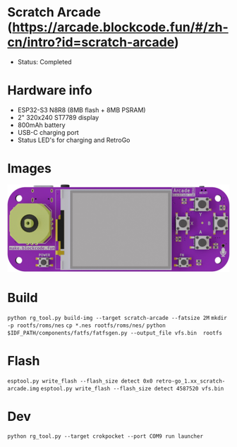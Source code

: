 # Scratch Arcade (https://arcade.blockcode.fun/#/zh-cn/intro?id=scratch-arcade)
- Status: Completed

# Hardware info
- ESP32-S3 N8R8 (8MB flash + 8MB PSRAM)
- 2" 320x240 ST7789 display
- 800mAh battery
- USB-C charging port
- Status LED's for charging and RetroGo

# Images
![device.jpg](device.jpg)

# Build
`python rg_tool.py build-img --target scratch-arcade --fatsize 2M`
`mkdir -p rootfs/roms/nes`
`cp *.nes rootfs/roms/nes/`
`python $IDF_PATH/components/fatfs/fatfsgen.py --output_file vfs.bin  rootfs`

# Flash
`esptool.py write_flash --flash_size detect 0x0 retro-go_1.xx_scratch-arcade.img`
`esptool.py write_flash --flash_size detect 4587520 vfs.bin`

# Dev
`python rg_tool.py --target crokpocket --port COM9 run launcher`
